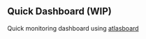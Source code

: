 ## Quick Dashboard (WIP)

Quick monitoring dashboard using [atlasboard](http://atlasboard.bitbucket.org/)